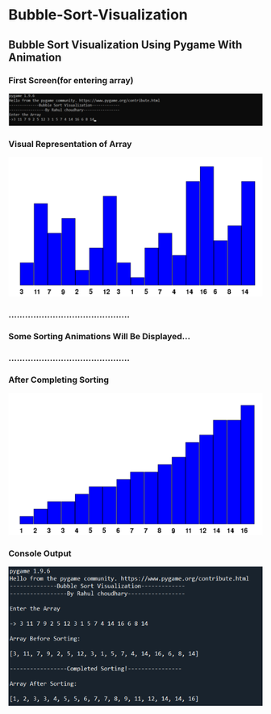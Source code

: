 # Bubble-Sort-Visualization
## Bubble Sort Visualization Using Pygame With Animation
### First Screen(for entering array)
![Screenshot](ss/1.png)
### Visual Representation of Array 
![Screenshot](ss/2.png)
### ............................................
### Some Sorting Animations Will Be Displayed...
### ............................................
### After Completing Sorting
![Screenshot](ss/3.png)
### Console Output
![Screenshot](ss/4.png)

